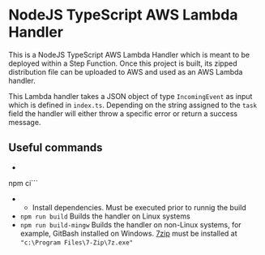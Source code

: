 # NodeJS TypeScript AWS Lambda Handler

This is a NodeJS TypeScript AWS Lambda Handler which is meant to be deployed within a Step Function. Once this project is built, its zipped distribution file can be uploaded to AWS and used as an AWS Lambda handler.

This Lambda handler takes a JSON object of type `IncomingEvent` as input which is defined in `index.ts`. Depending on the string assigned to the `task` field the handler will either throw a specific error or return a success message.

## Useful commands

- ```Bash
npm ci``` 
- - Install dependencies. Must be executed prior to runnig the build
- `npm run build` Builds the handler on Linux systems
- `npm run build-mingw` Builds the handler on non-Linux systems, for example, GitBash installed on Windows. [7zip](https://www.7-zip.org/) must be installed at `"c:\Program Files\7-Zip\7z.exe"`
